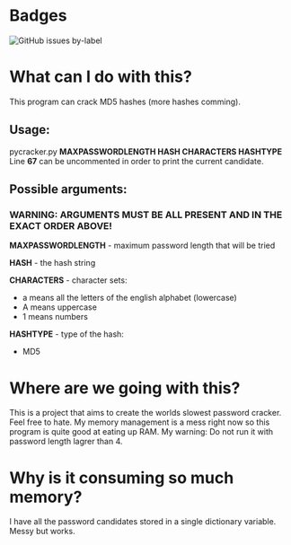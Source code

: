# Badges
![GitHub issues by-label](https://img.shields.io/github/issues-raw/satcom886/python_stuff/pycracker.svg)
# What can I do with this?
This program can crack MD5 hashes (more hashes comming).
## Usage:
pycracker.py **MAXPASSWORDLENGTH HASH CHARACTERS HASHTYPE**
Line **67** can be uncommented in order to print the current candidate.
## Possible arguments:
### WARNING: ARGUMENTS MUST BE ALL PRESENT AND IN THE EXACT ORDER ABOVE!
**MAXPASSWORDLENGTH** - maximum password length that will be tried

**HASH** - the hash string  

**CHARACTERS** - character sets:  
 * a means all the letters of the english alphabet (lowercase)
 * A means uppercase
 * 1 means numbers
 
 **HASHTYPE** - type of the hash:
 * MD5
# Where are we going with this?
This is a project that aims to create the worlds slowest password cracker. Feel free to hate. My memory management is a mess right now so this program is quite good at eating up RAM. My warning: Do not run it with password length lagrer than 4.
# Why is it consuming so much memory?
I have all the password candidates stored in a single dictionary variable. Messy but works.
